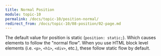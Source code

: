 ```yaml
---
title: Normal Position
module: topic-10
permalink: /docs/topic-10/position-normal/
redirect_from: /docs/topic-10/08-position/02-page.md
---
```


<div class="divider-heading"></div>

The default value for position is static (`position: static;`). Which causes elements to follow the "normal flow". When you use HTML block level elements (i.e. `<p>`, `<h1>`, `<div>`, etc.), these follow static flow by default.
